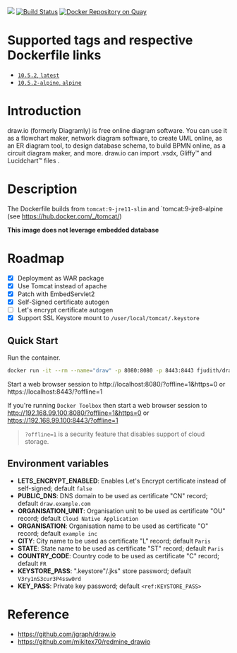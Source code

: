 [![](https://images.microbadger.com/badges/image/fjudith/draw.io.svg)](https://microbadger.com/images/fjudith/draw.io "Get your own image badge on microbadger.com")
[![Build Status](https://travis-ci.org/fjudith/docker-draw.io.svg?branch=master)](https://travis-ci.org/fjudith/docker-draw.io)
[![Docker Repository on Quay](https://quay.io/repository/fjudith/draw.io/status "Docker Repository on Quay")](https://quay.io/repository/fjudith/draw.io)

# Supported tags and respective Dockerfile links

* [`10.5.2`, `latest`](https://github.com/fjudith/docker-draw.io/tree/10.5.2/debian)
* [`10.5.2-alpine`, `alpine`](https://github.com/fjudith/docker-draw.io/tree/10.5.2/alpine)

# Introduction

draw.io (formerly Diagramly) is free online diagram software. You can use it as a flowchart maker, network diagram software, to create UML online, as an ER diagram tool, to design database schema, to build BPMN online, as a circuit diagram maker, and more. draw.io can import .vsdx, Gliffy™ and Lucidchart™ files . 

# Description

The Dockerfile builds from `tomcat:9-jre11-slim` and `tomcat:9-jre8-alpine (see https://hub.docker.com/_/tomcat/)

**This image does not leverage embedded database**

# Roadmap

* [x] Deployment as WAR package
* [x] Use Tomcat instead of apache
* [x] Patch with EmbedServlet2
* [x] Self-Signed certificate autogen
* [ ] Let's encrypt certificate autogen
* [x] Support SSL Keystore mount to `/user/local/tomcat/.keystore`

## Quick Start

Run the container.

```bash
docker run -it --rm --name="draw" -p 8080:8080 -p 8443:8443 fjudith/draw.io
```

Start a web browser session to http://localhost:8080/?offline=1&https=0 or https://localhost:8443/?offline=1

If you're running `Docker Toolbox` then start a web browser session to http://192.168.99.100:8080/?offline=1&https=0 or https://192.168.99.100:8443/?offline=1

> `?offline=1` is a security feature that disables support of cloud storage.

## Environment variables

* **LETS_ENCRYPT_ENABLED**: Enables Let's Encrypt certificate instead of self-signed; default `false`
* **PUBLIC_DNS**: DNS domain to be used as certificate "CN" record; default `draw.example.com`
* **ORGANISATION_UNIT**: Organisation unit to be used as certificate "OU" record; default `Cloud Native Application`
* **ORGANISATION**: Organisation name to be used as certificate "O" record; default `example inc`
* **CITY**: City name to be used as certificate "L" record; default `Paris`
* **STATE**: State name to be used as certificate "ST" record; default `Paris`
* **COUNTRY_CODE**: Country code to be used as certificate "C" record; default `FR`
* **KEYSTORE_PASS**: ".keystore"/.jks" store password; default `V3ry1nS3cur3P4ssw0rd`
* **KEY_PASS**: Private key password; default `<ref:KEYSTORE_PASS>`

# Reference

* https://github.com/jgraph/draw.io
* https://github.com/mikitex70/redmine_drawio
